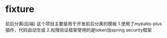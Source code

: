 # fixture
前后分离(后端)
这个项目主要是用于开发前后分离的模板
1.使用了mybatis-plus插件，代码自动生成
2.权限验证框架使用的是token加spring security框架

